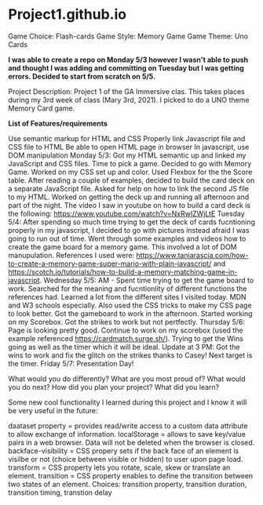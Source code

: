 # Project1.github.io
Game Choice: Flash-cards
Game Style: Memory Game
Game Theme: Uno Cards

**I was able to create a repo on Monday 5/3 however I wasn't able to push and thought I was adding and committing on Tuesday but I was getting errors. Decided to start from scratch on 5/5.**

Project Description:
Project 1 of the GA Immersive clas. This takes places during my 3rd week of class (Mary 3rd, 2021). I picked to do a UNO theme Memory Card game. 

**List of Features/requirements**

Use semantic markup for HTML and CSS
Properly link Javascript file and CSS file to HTML
Be able to open HTML page in browser
In javascript, use DOM manipulation
Monday 5/3: Got my HTML semantic up and linked my JavaScript and CSS files. Time to pick a game. Decided to go with Memory Game. Worked on my CSS set up and color. Used Flexbox for the the Score table. After reading a couple of examples, decided to build the card deck on a separate JavaScript file. Asked for help on how to link the second JS file to my HTML. Worked on getting the deck up and running all afternoon and part of the night. The video I saw in youtube on how to build a card deck is the following: https://www.youtube.com/watch?v=NxRwIZWjLtE
Tuesday 5/4: After spending so much time trying to get the deck of cards fucntioning properly in my javascript, I decided to go with pictures instead afraid I was going to run out of time. Went through some examples and videos how to create the game board for a memory game. This involved a lot of DOM manupulation. References I used were: https://www.taniarascia.com/how-to-create-a-memory-game-super-mario-with-plain-javascript/ and https://scotch.io/tutorials/how-to-build-a-memory-matching-game-in-javascript. 
Wednesday 5/5: AM - Spent time trying to get the game board to work. Searched for the meaning and fucntionlity of different functions the references had. Learned a lot from the different sites I visited today. MDN and W3 schools especially. Also used the CSS tricks to make my CSS page to look better. Got the gameboard to work in the afternoon. Started working on my Scorebox. Got the strikes to work but not pertfectly. 
Thursday 5/6: Page is looking pretty good. Continue to work on my scorebox (used the example referenced https://cardmatch.surge.sh/). Trying to get the Wins going as well as the timer which it will be ideal. Update at 3 PM: Got the wins to work and fix the glitch on the strikes thanks to Casey! Next target is the timer. 
Friday 5/7: Presentation Day!

What would you do differently?
What are you most proud of?
What would you do next?
How did you plan your project?
What did you learn?

Some new cool functionality I learned during this project and I know it will be very useful in the future:

daataset property = provides read/write access to a custom data attribute to allow exchange of information.
localStorage = allows to save key/value pairs in a web browser. Data will not be deleted when the browser is closed. 
backface-visibility = CSS propery sets if the back face of an element is visilbe or not (choice between visible or hidden) to user upon page load.
transform = CSS property lets you rotate, scale, skew or translate an element. 
transition = CSS property enables to define the transition between two states of an element. Choices: transition property, transition duration, transition timing, transtion delay
    






